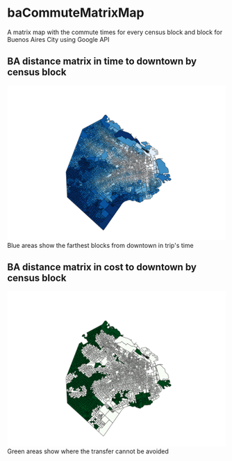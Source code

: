 # baCommuteMatrixMap
A matrix map with the commute times for every census block and block for Buenos Aires City using Google API

## BA distance matrix in time to downtown by census block
![BA distance matrix in time to downtown by census block](tripTime.png?raw=true "Blue areas show the farthest blocks from downtown in trip's time")
Blue areas show the farthest blocks from downtown in trip's time

## BA distance matrix in cost to downtown by census block
![BA distance matrix in time to downtown by census block](tripCost.png?raw=true "Green areas show where the transfer cannot be avoided")
Green areas show where the transfer cannot be avoided
